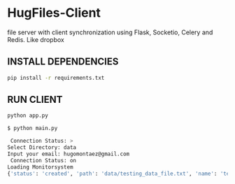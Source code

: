 # HugFiles-Client
file server with client synchronization using Flask, Socketio, Celery and Redis. Like dropbox

## INSTALL DEPENDENCIES
```bash
pip install -r requirements.txt
```

## RUN CLIENT 
```bash
python app.py 
```

```bash
$ python main.py

 Connection Status: >
Select Directory: data
Input your email: hugomontaez@gmail.com
 Connection Status: on
Loading Monitorsystem
{'status': 'created', 'path': 'data/testing_data_file.txt', 'name': 'testing_data_file.txt', 'url': 'http://localhost:5000/data/f1f58e8c06b2a61ce13e0c0aa9473a72/'}
```


